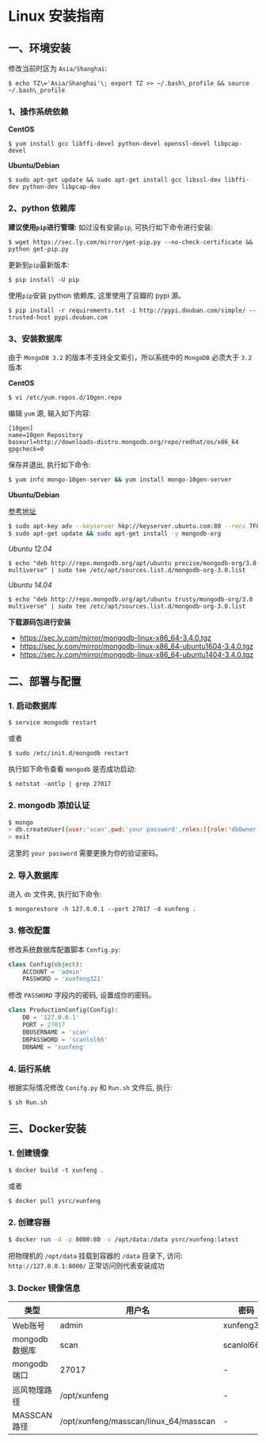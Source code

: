 # Linux 安装指南

## 一、环境安装

修改当前时区为 `Asia/Shanghai`:

```
$ echo TZ\='Asia/Shanghai'\; export TZ >> ~/.bash\_profile && source ~/.bash\_profile
```

### 1、操作系统依赖

**CentOS**
```
$ yum install gcc libffi-devel python-devel openssl-devel libpcap-devel
```

**Ubuntu/Debian**

```
$ sudo apt-get update && sudo apt-get install gcc libssl-dev libffi-dev python-dev libpcap-dev
```

### 2、python 依赖库

**建议使用`pip`进行管理:** 如过没有安装`pip`, 可执行如下命令进行安装:

```
$ wget https://sec.ly.com/mirror/get-pip.py --no-check-certificate && python get-pip.py
```

更新到`pip`最新版本:

```
$ pip install -U pip
```

使用`pip`安装 python 依赖库, 这里使用了豆瓣的 pypi 源。

```
$ pip install -r requirements.txt -i http://pypi.douban.com/simple/ --trusted-host pypi.douban.com
```

### 3、安装数据库

由于 `MongoDB 3.2` 的版本不支持全文索引，所以系统中的 `MongoDB` 必须大于 `3.2` 版本

**CentOS**

```
$ vi /etc/yum.repos.d/10gen.repo

```

编辑 `yum` 源, 输入如下内容:

```
[10gen] 
name=10gen Repository 
baseurl=http://downloads-distro.mongodb.org/repo/redhat/os/x86_64 
gpgcheck=0
```

保存并退出, 执行如下命令:

```bash
$ yum info mongo-10gen-server && yum install mongo-10gen-server
```

**Ubuntu/Debian**

[参考地址](https://docs.mongodb.com/v3.0/tutorial/install-mongodb-on-ubuntu/)

```bash
$ sudo apt-key adv --keyserver hkp://keyserver.ubuntu.com:80 --recv 7F0CEB10
$ sudo apt-get update && sudo apt-get install -y mongodb-org
```

_Ubuntu 12.04_

```
$ echo "deb http://repo.mongodb.org/apt/ubuntu precise/mongodb-org/3.0 multiverse" | sudo tee /etc/apt/sources.list.d/mongodb-org-3.0.list
```

_Ubuntu 14.04_

```
$ echo "deb http://repo.mongodb.org/apt/ubuntu trusty/mongodb-org/3.0 multiverse" | sudo tee /etc/apt/sources.list.d/mongodb-org-3.0.list
```

**下载源码包进行安装**

* https://sec.ly.com/mirror/mongodb-linux-x86_64-3.4.0.tgz
* https://sec.ly.com/mirror/mongodb-linux-x86_64-ubuntu1604-3.4.0.tgz
* https://sec.ly.com/mirror/mongodb-linux-x86_64-ubuntu1404-3.4.0.tgz

## 二、部署与配置

### 1. 启动数据库

```
$ service mongodb restart
```

或者

```
$ sudo /etc/init.d/mongodb restart
```

执行如下命令查看 `mongodb` 是否成功启动:

```
$ netstat -antlp | grep 27017
```
### 2. mongodb 添加认证

```bash
$ mongo
> db.createUser({user:'scan',pwd:'your password',roles:[{role:'dbOwner',db:'xunfeng'}]})
> exit
```

这里的 `your password` 需要更换为你的验证密码。

### 2. 导入数据库

进入 `db` 文件夹, 执行如下命令:

```
$ mongorestore -h 127.0.0.1 --port 27017 -d xunfeng .
```

### 3. 修改配置

修改系统数据库配置脚本 `Config.py`:

```python
class Config(object):
    ACCOUNT = 'admin'
    PASSWORD = 'xunfeng321'
```

修改 `PASSWORD` 字段内的密码, 设置成你的密码。

```python
class ProductionConfig(Config):
    DB = '127.0.0.1'
    PORT = 27017
    DBUSERNAME = 'scan'
    DBPASSWORD = 'scanlol66'
    DBNAME = 'xunfeng'
```
### 4. 运行系统

根据实际情况修改 `Conifg.py` 和 `Run.sh` 文件后, 执行:

```
$ sh Run.sh
```

## 三、Docker安装

### 1. 创建镜像

```
$ docker build -t xunfeng .
```

或者

```bash
$ docker pull ysrc/xunfeng
```

### 2. 创建容器

```bash
$ docker run -d -p 8000:80 -v /opt/data:/data ysrc/xunfeng:latest
```

把物理机的 `/opt/data` 挂载到容器的 `/data` 目录下, 访问: `http://127.0.0.1:8000/` 正常访问则代表安装成功

### 3. Docker 镜像信息

|类型 | 用户名 | 密码 |
|----- |----- |-----| 
| Web账号 | admin | xunfeng321 |
| mongodb 数据库 | scan | scanlol66 |
| mongodb 端口 | 27017| - |
| 巡风物理路径 | /opt/xunfeng | - |
| MASSCAN 路径| /opt/xunfeng/masscan/linux_64/masscan | - |

